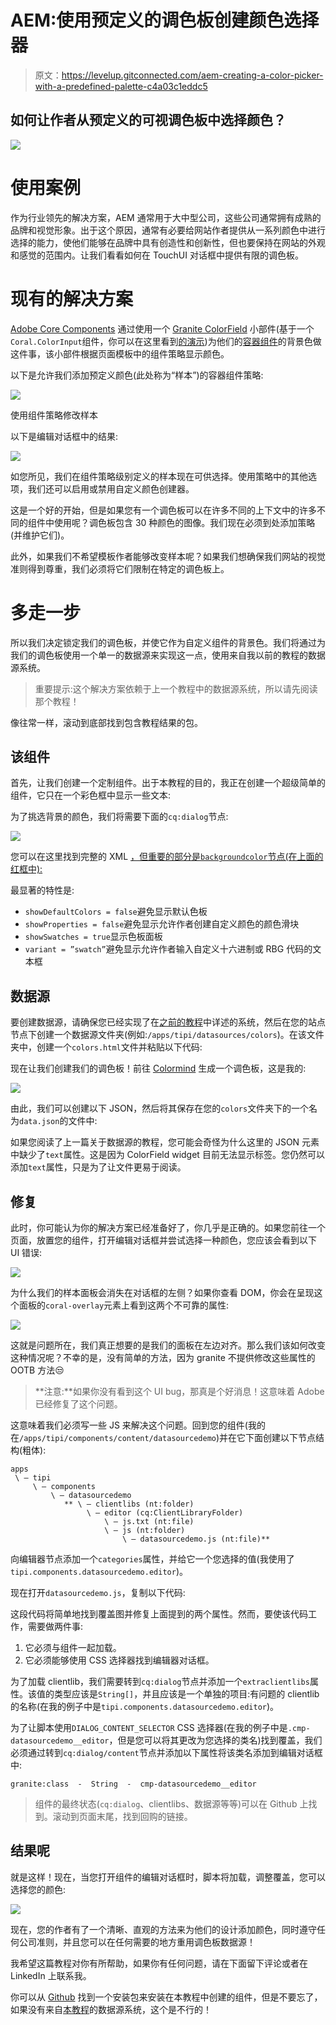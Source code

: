 # AEM:使用预定义的调色板创建颜色选择器

> 原文：<https://levelup.gitconnected.com/aem-creating-a-color-picker-with-a-predefined-palette-c4a03c1eddc5>

## 如何让作者从预定义的可视调色板中选择颜色？

![](img/c0a7cd69d7142b71058366c6d461d032.png)

# 使用案例

作为行业领先的解决方案，AEM 通常用于大中型公司，这些公司通常拥有成熟的品牌和视觉形象。出于这个原因，通常有必要给网站作者提供从一系列颜色中进行选择的能力，使他们能够在品牌中具有创造性和创新性，但也要保持在网站的外观和感觉的范围内。让我们看看如何在 TouchUI 对话框中提供有限的调色板。

# 现有的解决方案

[Adobe Core Components](https://github.com/adobe/aem-core-wcm-components) 通过使用一个 [Granite ColorField](https://helpx.adobe.com/experience-manager/6-4/sites/developing/using/reference-materials/granite-ui/api/jcr_root/libs/granite/ui/components/coral/foundation/form/colorfield/index.html) 小部件(基于一个`Coral.ColorInput`组件，你可以在这里看到[的演示](https://helpx.adobe.com/experience-manager/6-3/sites/developing/using/reference-materials/coral-ui/coralui3/Coral.ColorInput.html))为他们的[容器组件](https://www.aemcomponents.dev/content/core-components-examples/library/container/container.html)的背景色做这件事，该小部件根据页面模板中的组件策略显示颜色。

以下是允许我们添加预定义颜色(此处称为“样本”)的容器组件策略:

![](img/fcdc88785f3dd7ae40a213fd4c7438dd.png)

使用组件策略修改样本

以下是编辑对话框中的结果:

![](img/ba60162adedc36167b6a22136cda48ad.png)

如您所见，我们在组件策略级别定义的样本现在可供选择。使用策略中的其他选项，我们还可以启用或禁用自定义颜色创建器。

这是一个好的开始，但是如果您有一个调色板可以在许多不同的上下文中的许多不同的组件中使用呢？调色板包含 30 种颜色的图像。我们现在必须到处添加策略(并维护它们)。

此外，如果我们不希望模板作者能够改变样本呢？如果我们想确保我们网站的视觉准则得到尊重，我们必须将它们限制在特定的调色板上。

# 多走一步

所以我们决定锁定我们的调色板，并使它作为自定义组件的背景色。我们将通过为我们的调色板使用一个单一的数据源来实现这一点，使用来自我以前的教程的数据源系统。

> 重要提示:这个解决方案依赖于上一个教程中的数据源系统，所以请先阅读那个教程！

像往常一样，滚动到底部找到包含教程结果的包。

## 该组件

首先，让我们创建一个定制组件。出于本教程的目的，我正在创建一个超级简单的组件，它只在一个彩色框中显示一些文本:

为了挑选背景的颜色，我们将需要下面的`cq:dialog`节点:

![](img/b75bbcfee55997ca6aec045769ce72db.png)

您可以在这里找到完整的 XML [，但重要的部分是`backgroundcolor`节点(在上面的红框中):](https://gist.github.com/theopendle/ecde3cee86df537da13beb8acf7511da)

最显著的特性是:

*   `showDefaultColors = false`避免显示默认色板
*   `showProperties = false`避免显示允许作者创建自定义颜色的颜色滑块
*   `showSwatches = true`显示色板面板
*   `variant = ”swatch”`避免显示允许作者输入自定义十六进制或 RBG 代码的文本框

## 数据源

要创建数据源，请确保您已经实现了在[之前的教程](https://medium.com/p/edafada90cc4)中详述的系统，然后在您的站点节点下创建一个数据源文件夹(例如:`/apps/tipi/datasources/colors`)。在该文件夹中，创建一个`colors.html`文件并粘贴以下代码:

现在让我们创建我们的调色板！前往 [Colormind](http://colormind.io/) 生成一个调色板，这是我的:

![](img/0c5ba9a51e5f145492437d69ad7a1df3.png)

由此，我们可以创建以下 JSON，然后将其保存在您的`colors`文件夹下的一个名为`data.json`的文件中:

如果您阅读了上一篇关于数据源的教程，您可能会奇怪为什么这里的 JSON 元素中缺少了`text`属性。这是因为 ColorField widget 目前无法显示标签。您仍然可以添加`text`属性，只是为了让文件更易于阅读。

## 修复

此时，你可能认为你的解决方案已经准备好了，你几乎是正确的。如果您前往一个页面，放置您的组件，打开编辑对话框并尝试选择一种颜色，您应该会看到以下 UI 错误:

![](img/953b877ed3af6c5a3f934af15de9f81a.png)

为什么我们的样本面板会消失在对话框的左侧？如果你查看 DOM，你会在呈现这个面板的`coral-overlay`元素上看到这两个不可靠的属性:

![](img/e6ee4f4bc6a853d392b2398e96a61b6e.png)

这就是问题所在，我们真正想要的是我们的面板在左边对齐。那么我们该如何改变这种情况呢？不幸的是，没有简单的方法，因为 granite 不提供修改这些属性的 OOTB 方法😒

> **注意:**如果你没有看到这个 UI bug，那真是个好消息！这意味着 Adobe 已经修复了这个问题。

这意味着我们必须写一些 JS 来解决这个问题。回到您的组件(我的在`/apps/tipi/components/content/datasourcedemo`)并在它下面创建以下节点结构(粗体):

```
apps
 \ — tipi
     \ — components
         \ — datasourcedemo
            ** \ — clientlibs (nt:folder)
                 \ — editor (cq:ClientLibraryFolder)
                     \ — js.txt (nt:file)
                     \ — js (nt:folder)
                         \ — datasourcedemo.js (nt:file)**
```

向编辑器节点添加一个`categories`属性，并给它一个您选择的值(我使用了 `tipi.components.datasourcedemo.editor`)。

现在打开`datasourcedemo.js`，复制以下代码:

这段代码将简单地找到覆盖图并修复上面提到的两个属性。然而，要使该代码工作，需要做两件事:

1.  它必须与组件一起加载。
2.  它必须能够使用 CSS 选择器找到编辑器对话框。

为了加载 clientlib，我们需要转到`cq:dialog`节点并添加一个`extraclientlibs`属性。该值的类型应该是`String[]`，并且应该是一个单独的项目:有问题的 clientlib 的名称(在我的例子中是`tipi.components.datasourcedemo.editor`)。

为了让脚本使用`DIALOG_CONTENT_SELECTOR` CSS 选择器(在我的例子中是`.cmp-datasourcedemo__editor`，但是您可以将其更改为您选择的类名)找到覆盖，我们必须通过转到`cq:dialog/content`节点并添加以下属性将该类名添加到编辑对话框中:

```
granite:class  -  String  -  cmp-datasourcedemo__editor
```

> 组件的最终状态(`cq:dialog`、clientlibs、数据源等等)可以在 Github 上找到。滚动到页面末尾，找到回购的链接。

## 结果呢

就是这样！现在，当您打开组件的编辑对话框时，脚本将加载，调整覆盖，您可以选择您的颜色:

![](img/163bc2a7dc048364965c7650b96c3005.png)

现在，您的作者有了一个清晰、直观的方法来为他们的设计添加颜色，同时遵守任何公司准则，并且您可以在任何需要的地方重用调色板数据源！

我希望这篇教程对你有所帮助，如果你有任何问题，请在下面留下评论或者在 LinkedIn 上联系我。

你可以从 [Github](https://github.com/theopendle/aem-color-picker-palette) 找到一个安装包来安装在本教程中创建的组件，但是不要忘了，如果没有来自[本教程](https://medium.com/p/edafada90cc4)的数据源系统，这个是不行的！